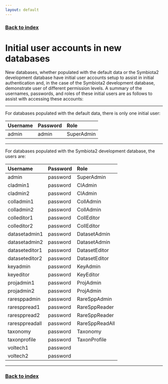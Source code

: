 ```yaml
---
layout: default
---
```


### [Back to index](../index.html)

# Initial user accounts in new databases

New databases, whether populated with the default data or the Symbiota2 development database have initial user accounts setup
to assist in initial authentication and, in the case of the Symbiota2 development database, demonstrate user of different 
permission levels. A summary of the usernames, passwords, and roles of these initial users are as follows to assist with
accessing these accounts:

* * *

For databases populated with the default data, there is only one initial user:

| Username              | Password       | Role                  |
|:----------------------|:---------------|:----------------------|
| admin                 | admin          | SuperAdmin            |

* * *

For databases populated with the Symbiota2 development database, the users are:

| Username              | Password       | Role                  |
|:----------------------|:---------------|:----------------------|
| admin                 | password       | SuperAdmin            |
| cladmin1              | password       | ClAdmin               |
| cladmin2              | password       | ClAdmin               |
| colladmin1            | password       | CollAdmin             |
| colladmin2            | password       | CollAdmin             |
| colleditor1           | password       | CollEditor            |
| colleditor2           | password       | CollEditor            |
| datasetadmin1         | password       | DatasetAdmin          |
| datasetadmin2         | password       | DatasetAdmin          |
| dataseteditor1        | password       | DatasetEditor         |
| dataseteditor2        | password       | DatasetEditor         |
| keyadmin              | password       | KeyAdmin              |
| keyeditor             | password       | KeyEditor             |
| projadmin1            | password       | ProjAdmin             |
| projadmin2            | password       | ProjAdmin             |
| raresppadmin          | password       | RareSppAdmin          |
| raresppread1          | password       | RareSppReader         |
| raresppread2          | password       | RareSppReader         |
| raresppreadall        | password       | RareSppReadAll        |
| taxonomy              | password       | Taxonomy              |
| taxonprofile          | password       | TaxonProfile          |
| voltech1              | password       |                       |
| voltech2              | password       |                       |

* * *

### [Back to index](../index.html)
